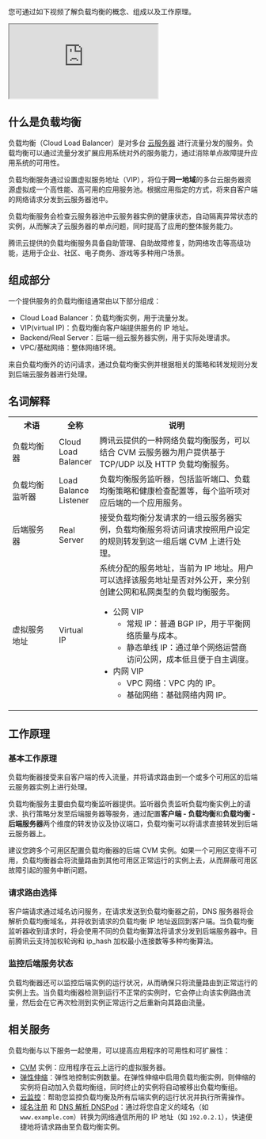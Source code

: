 您可通过如下视频了解负载均衡的概念、组成以及工作原理。
<div class="doc-video-mod"><iframe src="https://cloud.tencent.com/edu/learning/quick-play/2105-25258?source=gw.doc.media&withPoster=1&notip=1"></iframe></div>

## 什么是负载均衡
负载均衡（Cloud Load Balancer）是对多台 [云服务器](https://cloud.tencent.com/doc/product/213/495) 进行流量分发的服务。负载均衡可以通过流量分发扩展应用系统对外的服务能力，通过消除单点故障提升应用系统的可用性。

负载均衡服务通过设置虚拟服务地址（VIP），将位于**同一地域**的多台云服务器资源虚拟成一个高性能、高可用的应用服务池。根据应用指定的方式，将来自客户端的网络请求分发到云服务器池中。

负载均衡服务会检查云服务器池中云服务器实例的健康状态，自动隔离异常状态的实例，从而解决了云服务器的单点问题，同时提高了应用的整体服务能力。

腾讯云提供的负载均衡服务具备自助管理、自助故障修复，防网络攻击等高级功能，适用于企业、社区、电子商务、游戏等多种用户场景。

## 组成部分
一个提供服务的负载均衡组通常由以下部分组成：
- Cloud Load Balancer：负载均衡实例，用于流量分发。
- VIP(virtual IP)：负载均衡向客户端提供服务的 IP 地址。
- Backend/Real Server：后端一组云服务器实例，用于实际处理请求。
- VPC/基础网络：整体网络环境。

来自负载均衡外的访问请求，通过负载均衡实例并根据相关的策略和转发规则分发到后端云服务器进行处理。

## 名词解释
<table>
<tr>
<th width="19%">术语</th>
<th width="15%">全称</th>
<th width="66%">说明</th>
</tr>
<tr>
<td>负载均衡器</td>
<td>Cloud Load Balancer</td>
<td>腾讯云提供的一种网络负载均衡服务，可以结合 CVM 云服务器为用户提供基于 TCP/UDP 以及 HTTP 负载均衡服务。</td>
</tr>
<tr>
<td>负载均衡监听器</td>
<td>Load Balance Listener</td>
<td>负载均衡服务监听器，包括监听端口、负载均衡策略和健康检查配置等，每个监听项对应后端的一个应用服务。</td>
</tr>
<tr>
<td>后端服务器</td>
<td>Real Server</td>
<td>接受负载均衡分发请求的一组云服务器实例，负载均衡服务将访问请求按照用户设定的规则转发到这一组后端 CVM 上进行处理。</td>
</tr>
<tr>
<td>虚拟服务地址</td>
<td>Virtual IP</td>
<td>系统分配的服务地址，当前为 IP 地址。用户可以选择该服务地址是否对外公开，来分别创建公网和私网类型的负载均衡服务。<ul><li>公网 VIP<ul><li>常规 IP：普通 BGP IP，用于平衡网络质量与成本。</li><li>静态单线 IP：通过单个网络运营商访问公网，成本低且便于自主调度。</li></ul></li><li>内网 VIP<ul><li>VPC 网络：VPC 内的 IP。</li><li>基础网络：基础网络内网 IP。</li></ul></li></ul></td>
</tr>
</table>

## 工作原理
### 基本工作原理
负载均衡器接受来自客户端的传入流量，并将请求路由到一个或多个可用区的后端云服务器实例上进行处理。

负载均衡服务主要由负载均衡监听器提供。监听器负责监听负载均衡实例上的请求、执行策略分发至后端服务器等服务，通过配置**客户端 - 负载均衡**和**负载均衡 - 后端服务器**两个维度的转发协议及协议端口，负载均衡可以将请求直接转发到后端云服务器上。

建议您跨多个可用区配置负载均衡器的后端 CVM 实例。如果一个可用区变得不可用，负载均衡器会将流量路由到其他可用区正常运行的实例上去，从而屏蔽可用区故障引起的服务中断问题。

### 请求路由选择
客户端请求通过域名访问服务，在请求发送到负载均衡器之前，DNS 服务器将会解析负载均衡域名，并将收到请求的负载均衡 IP 地址返回到客户端。当负载均衡监听器收到请求时，将会使用不同的负载均衡算法将请求分发到后端服务器中。目前腾讯云支持加权轮询和 ip_hash 加权最小连接数等多种均衡算法。

### 监控后端服务状态
负载均衡器还可以监控后端实例的运行状况，从而确保只将流量路由到正常运行的实例上去。当负载均衡器检测到运行不正常的实例时，它会停止向该实例路由流量，然后会在它再次检测到实例正常运行之后重新向其路由流量。

## 相关服务
负载均衡与以下服务一起使用，可以提高应用程序的可用性和可扩展性：
- [CVM](https://cloud.tencent.com/doc/product/213) 实例：应用程序在云上运行的虚拟服务器。
- [弹性伸缩](https://cloud.tencent.com/doc/product/377)：弹性地控制实例数量。在弹性伸缩中启用负载均衡实例，则伸缩的实例将自动加入负载均衡组，同时终止的实例将自动被移出负载均衡组。
- [云监控](https://cloud.tencent.com/doc/product/248)：帮助您监控负载均衡及所有后端实例的运行状况并执行所需操作。
- [域名注册](https://cloud.tencent.com/doc/product/242) 和 [DNS 解析 DNSPod](https://cloud.tencent.com/doc/product/302)：通过将您自定义的域名（如 `www.example.com`）转换为网络通信所用的 IP 地址（如 `192.0.2.1`），快速便捷地将请求路由至负载均衡实例。


